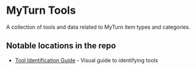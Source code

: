 # MyTurn Tools

A collection of tools and data related to MyTurn item types and categories.

## Notable locations in the repo

 * [Tool Identification Guide](docs/tool_id/README.md) - Visual guide to identifying tools